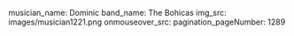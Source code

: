 musician_name: Dominic
band_name: The Bohicas
img_src: images/musician1221.png
onmouseover_src: 
pagination_pageNumber: 1289